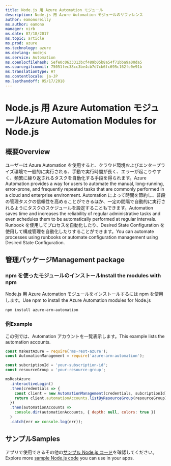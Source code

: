 ```yaml
---
title: Node.js 用 Azure Automation モジュール
description: Node.js 用 Azure Automation モジュールのリファレンス
author: eamonoreilly
ms.author: eamono
manager: nirb
ms.date: 07/18/2017
ms.topic: article
ms.prod: azure
ms.technology: azure
ms.devlang: nodejs
ms.service: Automation
ms.openlocfilehash: 5efe0c0633313bcf489b05b8a54f71bba9a00da5
ms.sourcegitcommit: 75051fec38cc3be4cb7d7cb6fc695c162fc0e91b
ms.translationtype: HT
ms.contentlocale: ja-JP
ms.lasthandoff: 05/17/2018
---
```

# <a name="azure-automation-modules-for-nodejs"></a><span data-ttu-id="60998-103">Node.js 用 Azure Automation モジュール</span><span class="sxs-lookup"><span data-stu-id="60998-103">Azure Automation Modules for Node.js</span></span>

## <a name="overview"></a><span data-ttu-id="60998-104">概要</span><span class="sxs-lookup"><span data-stu-id="60998-104">Overview</span></span>

<span data-ttu-id="60998-105">ユーザーは Azure Automation を使用すると、クラウド環境およびエンタープライズ環境で一般的に実行される、手動で実行時間が長く、エラーが起こりやすく、頻繁に繰り返されるタスクを自動化する手段を得られます。</span><span class="sxs-lookup"><span data-stu-id="60998-105">Azure Automation provides a way for users to automate the manual, long-running, error-prone, and frequently repeated tasks that are commonly performed in a cloud and enterprise environment.</span></span> <span data-ttu-id="60998-106">Automation によって時間を節約し、普段の管理タスクの信頼性を高めることができるほか、一定の間隔で自動的に実行されるようにタスクのスケジュールを設定することもできます。</span><span class="sxs-lookup"><span data-stu-id="60998-106">Automation saves time and increases the reliability of regular administrative tasks and even schedules them to be automatically performed at regular intervals.</span></span> <span data-ttu-id="60998-107">Runbook を使用してプロセスを自動化したり、Desired State Configuration を使用して構成管理を自動化したりすることができます。</span><span class="sxs-lookup"><span data-stu-id="60998-107">You can automate processes using runbooks or automate configuration management using Desired State Configuration.</span></span>

## <a name="management-package"></a><span data-ttu-id="60998-108">管理パッケージ</span><span class="sxs-lookup"><span data-stu-id="60998-108">Management package</span></span>

### <a name="install-the-modules-with-npm"></a><span data-ttu-id="60998-109">npm を使ったモジュールのインストール</span><span class="sxs-lookup"><span data-stu-id="60998-109">Install the modules with npm</span></span>

<span data-ttu-id="60998-110">Node.js 用 Azure Automation モジュールをインストールするには npm を使用します。</span><span class="sxs-lookup"><span data-stu-id="60998-110">Use npm to install the Azure Automation modules for Node.js</span></span>

```bash
npm install azure-arm-automation
```

### <a name="example"></a><span data-ttu-id="60998-111">例</span><span class="sxs-lookup"><span data-stu-id="60998-111">Example</span></span>

<span data-ttu-id="60998-112">この例では、Automation アカウントを一覧表示します。</span><span class="sxs-lookup"><span data-stu-id="60998-112">This example lists the automation accounts.</span></span>

```javascript
const msRestAzure = require('ms-rest-azure');
const AutomationManagement = require('azure-arm-automation');

const subcriptionId = 'your-subscription-id';
const resourceGroup = 'your-resource-group';

msRestAzure
  .interactiveLogin()
  .then(credentials => {
    const client = new AutomationManagement(credentials, subcriptionId);
    return client.automationAccounts.listByResourceGroup(resourceGroup);
  })
  .then(automationAccounts =>
    console.dir(automationAccounts, { depth: null, colors: true })
  )
  .catch(err => console.log(err));

```

## <a name="samples"></a><span data-ttu-id="60998-113">サンプル</span><span class="sxs-lookup"><span data-stu-id="60998-113">Samples</span></span>

<span data-ttu-id="60998-114">アプリで使用できるその他の[サンプル Node.js コード](https://azure.microsoft.com/resources/samples/?platform=nodejs)を確認してください。</span><span class="sxs-lookup"><span data-stu-id="60998-114">Explore more [sample Node.js code](https://azure.microsoft.com/resources/samples/?platform=nodejs) you can use in your apps.</span></span>
